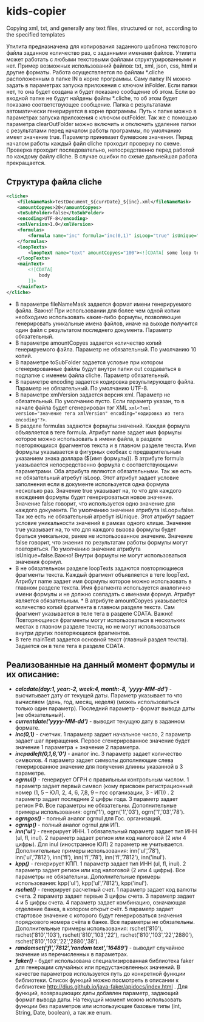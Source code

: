# kids-copier
 Copying xml, txt, and generally any text files, structured or not, according to the specified templates

Утилита предназначена для копирования заданного шаблона текстового файла заданное количество раз, с заданными именами файлов.
Утилита может работать с любыми текстовыми файлами структурированными и нет. Пример возможных использований файлов: txt, xml, json, css, html и другие форматы.
Работа осуществляется по файлам *.cliche расположенным в папке IN в корне программы. Саму папку IN можно задать в параметрах запуска приложения с ключом  inFolder. Если папки нет, то она будет создана и будет показано сообщение об этом. Если во входной папке не будут найдены файлы *.cliche, то об этом будет показано соответствующее сообщение.
Папка с результатами автоматически генерируется в корне программы. Путь к папке можно в параметрах запуска приложения с ключом  outFolder. Так же с помощью параметра clearOutFolder можно включить и отключить удаление папки с результатами перед началом работы программы, по умолчанию имеет значение true. Параметр принимает булевские значения.
Перед началом работы каждый файл cliche проходит проверку по схеме. Проверка проходит последовательно, непосредственно перед работой по каждому файлу cliche. В случае ошибки по схеме дальнейшая работа прекращается.

## Структура файла cliche
```xml
<cliche>
	<fileNameMask>TestDocument_${currDate}_${inc}.xml</fileNameMask>
	<amountCopyes>20</amountCopyes>
	<toSubFolder>false</toSubFolder>
	<encoding>UTF-8</encoding>
	<xmlVersion>1.0</xmlVersion>
	<formulas>
		<formula name="inc" formula="inc(0,1)" isLoop="true" isUnique="true"/>
	</formulas>
	<loopTexts>
		<loopText name="text" amountCopyes="100"><![CDATA[ some loop text]]></loopText>
	</loopTexts>
	<mainText>
		<![CDATA[
			body
		]]>
	</mainText>
</cliche>
```
* В параметре fileNameMask задается формат имени генерируемого файла. Важно! При использовании для более чем одной копии необходимо использовать какие-либо формулы, позволяющие генерировать уникальные имена файлов, иначе на выходе получится один файл с результатом последнего документа. Параметр обязательный.
* В параметре amountCopyes задается количество копий генерируемого файла. Параметр не обязательный. По умолчанию 10 копий.
* В параметре toSubFolder задается условие при котором сгенерированные файлы будут внутри папки out создаваться в подпапке с именем файла cliche. Параметр обязательный.
* В параметре encoding задается кодировка результирующего файла. Параметр не обязательный. По умолчанию UTF-8.
* В параметре xmlVersion задается версия xml. Параметр не обязательный. По умолчанию пусто. Если параметр указан, то в начале файла будет сгенерирован тэг XML ```xml<?xml version="значение тега xmlVersion" encoding="кодировка из тега encoding"?>```.
* В разделе formulas задаются формулы значений. Каждая формула объявляется в теге formula. Атрибут name задает имя формулы которое можно использовать в имени файла, в разделе повторяющихся фрагментов текста и в главном разделе текста. Имя формулы указывается в фигурных скобках с предварительным указанием знака доллара (${имя формулы}). В атрибуте formula указывается непосредственно формула с соответствующими параметрами. Оба атрибута являются обязательными. Так же есть не обязательный атребут isLoop. Этот атрибут задает условие заполнения если в документе используется одна формула несколько раз. Значение true указывает на, то что для каждого вхождения формулы будет генерироваться новое значение. Значение false говорит, что используется одно значение для каждого документа. По умолчанию значение атрибута isLoop=false. Так же есть не обязательный атребут isUnique. Этот атрибут задает условие уникальности значений в рамках одного клише. Значение true указывает на, то что для каждого вызова формулы будет браться уникальное, ранее не использованное значение. Значение false говорит, что знаения по результатам работы формулы могут повторяться. По умолчанию значение атрибута isUnique=false.Важно! Внутри формулы не могут использоваться значения формул.
* В не обязательном разделе loopTexts задаются повторяющиеся фрагменты текста. Каждый фрагмент объявляется в теге loopText. Атрибут name задает имя формулы которое можно использовать в главном разделе текста. Имя фрагмента используется аналогично имени формулы и не должно совпадать с именами формул. Атрибут является обязательным. * В атрибуте amountCopyes указывается количество копий фрагмента в главном разделе текста. Сам фрагмент указывается в теле тега в разделе CDATA. Важно! Повторяющиеся фрагменты могут использоваться в нескольких местах в главном разделе текста, но не могут использоваться внутри других повторяющихся фрагментов. 
* В теге mainText задается основной текст (главный раздел текста). Задается он в теле тега в разделе CDATA.

## Реализованные на данный момент формулы и их описание:

* ***calcdate(day:1, year:-2, week:4, month:-8, 'yyyy-MM-dd')*** - высчитывает дату от текущей даты. Параметр указывает то что вычисляем (день, год, месяц, неделя) (можеь использоваться только один параметр). Последний параметр - формат вывода даты (не обязательный).
* ***currentdate('yyyy-MM-dd')*** - выводит текущую дату в заданном формате.
* ***inc(0,1)*** - счетчик. 1 параметр задает начальное число, 2 параметр задает шаг приращения. Первое сгенерированное значение будет значение 1 параметра + значение 2 параметра.
* ***incpadleft(0,1,6,'0')*** - аналог inc. 3 параметр задает количество символов. 4 параметр задает символы дополняющие слева генерированное значение для получения длинны указанной в 3 параметре.
* ***ogrnul()*** - генерирует ОГРН с правильным контрольным числом. 1 параметр задает первый символ (кому присвоен регистрационный номер (1, 5 – ЮЛ, 2, 4, 6, 7,8, 9 – гос организации, 3 - ИП)) . 2 параметр задает последние 2 цифры года. 3 параметр  задает регион РФ. Все параметры не обязательны. Дополнительные примеры использования: ogrn('1'), ogrn('1','03'), ogrn('1','03','78').
* ***ogrngos()*** - полный аналог ogrnul для Гос. организаций.
* ***ogrnip()*** - полный аналог ogrnul для ИП.
* ***inn('ul')*** - генерирует ИНН. 1 обязательный параметр задает тип ИНН (ul, fl, inul). 2 параметр задает регион или код налоговой (2 или 4 цифры). Для inul (иностранное ЮЛ) 2 параметр не учитывается. Дополнительные примеры использования: inn('ul','78'), inn('ul','7812'), inn('fl'), inn('fl','78'), inn('fl','7812'), inn('inul').
* ***kpp()*** - генерирует КПП. 1 параметр задает тип ИНН (ul, fl, inul). 2 параметр задает регион или код налоговой (2 или 4 цифры). Все параметры не обязательны.  Дополнительные примеры использования: kpp('ul'), kpp('ul','7812'), kpp('inul').
* ***rschet()*** - генерирует расчетный счет. 1 параметр задает код валюты счета. 2 параметр задает первые 3 цифры счета. 3 параметр задает 4 и 5 цифры счета. 4 параметр задает комбинацию, означающая отделение банка, в котором открыт счёт. 5 параметр задает стартовое значение с которого будут генерироваться значения порядкового номера счёта в банке. Все параметры не обязательны. Дополнительные примеры использования: rschet('810'), rschet('810','103'), rschet('810','103','22'), rschet('810','103','22','2880'), rschet('810','103','22','2880','38').
* ***randomset('fl','7812','random text','16489')*** - выводит случайное значение из перечисленных в параметрах.
* ***faker()*** - будет использована специализированная библиотека faker для генерации случайных или предустановленных значений. В качестве параметров используется путь до конкретной функции библиотеки. Список функций можно посмотреть в описании к библиотеке http://dius.github.io/java-faker/apidocs/index.html . Для функций, возвращающих даты добавлен параметр, задающий формат вывода даты. На текущий момент можно использовать функции без параметров или использующие базовые типы (int, String, Date, boolean), а так же enum.

